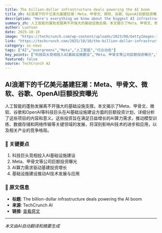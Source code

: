 ```yaml
---
title: The billion-dollar infrastructure deals powering the AI boom
title_zh: AI浪潮下的千亿美元基建狂潮：Meta、甲骨文、微软、谷歌、OpenAI巨额投资曝光
description: "Here's everything we know about the biggest AI infrastructure projects, including major spending from Meta, Oracle, Microsoft, Google, and OpenAI."
summary_zh: 人工智能的蓬勃发展离不开强大的基础设施支撑。本文揭示了Meta、甲骨文、微软、谷歌和OpenAI等科技巨头在AI基础设施建设方面的巨额投资计划，详细分析了这些项目的内容和意义。这些投资旨在满足日益增长的AI算力需求，推动模型训练、数据存储和网络传输等关键领域的发展，将深刻影响AI技术的进步和应用，以及相关产业的竞争格局。
author: LuoYuan
date: 2025-10-10
image: "https://techcrunch.com/wp-content/uploads/2023/08/GettyImages-1297856112.jpg?resize=1200,675"
link: "https://techcrunch.com/2025/10/10/the-billion-dollar-infrastructure-deals-powering-the-ai-boom/"
category: ai-news
tags: ["AI","evergreens","Meta","人工智能","行业动态"]
key_points: ["科技巨头竞相投入AI基础设施建设","Meta、甲骨文等公司巨额投资曝光","AI算力需求驱动基建投资增长","基础设施建设推动AI技术发展与应用"]
featured: false
source: TechCrunch AI
---
```


## AI浪潮下的千亿美元基建狂潮：Meta、甲骨文、微软、谷歌、OpenAI巨额投资曝光

人工智能的蓬勃发展离不开强大的基础设施支撑。本文揭示了Meta、甲骨文、微软、谷歌和OpenAI等科技巨头在AI基础设施建设方面的巨额投资计划，详细分析了这些项目的内容和意义。这些投资旨在满足日益增长的AI算力需求，推动模型训练、数据存储和网络传输等关键领域的发展，将深刻影响AI技术的进步和应用，以及相关产业的竞争格局。

### 🔑 关键要点
1. 科技巨头竞相投入AI基础设施建设
2. Meta、甲骨文等公司巨额投资曝光
3. AI算力需求驱动基建投资增长
4. 基础设施建设推动AI技术发展与应用


### 📰 原文信息
- **标题**: The billion-dollar infrastructure deals powering the AI boom
- **来源**: TechCrunch AI
- **链接**: [查看原文](https://techcrunch.com/2025/10/10/the-billion-dollar-infrastructure-deals-powering-the-ai-boom/)

---
*本文由AI自动翻译和摘要生成*
